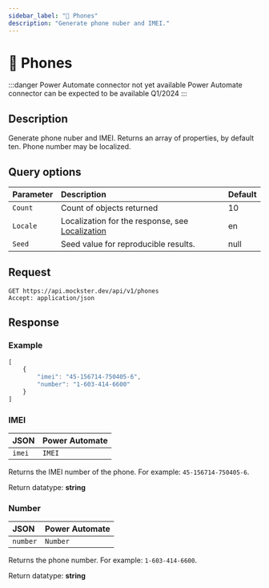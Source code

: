 ```yaml
---
sidebar_label: "📱 Phones"
description: "Generate phone nuber and IMEI."
---
```


# 📱 Phones

:::danger Power Automate connector not yet available
Power Automate connector can be expected to be available Q1/2024
:::

## Description

Generate phone nuber and IMEI. Returns an array of properties, by default ten. Phone number may be localized.

## Query options

|Parameter|Description|Default|
|---------|:---------|---------|
|`Count`| Count of objects returned | 10 |
|`Locale`| Localization for the response, see [Localization](./../localization) | en |
|`Seed` | Seed value for reproducible results. | null |

## Request

```http title="HTTP"
GET https://api.mockster.dev/api/v1/phones
Accept: application/json  
```

## Response 

### Example 

```jsx title="JSON"
[
    {
        "imei": "45-156714-750405-6",
        "number": "1-603-414-6600"
    }
]
```

### IMEI

|JSON|Power Automate|
|:---------|:---------|
`imei`|`IMEI`

Returns the IMEI number of the phone. For example: `45-156714-750405-6`.

Return datatype: **string**

### Number

|JSON|Power Automate|
|:---------|:---------|
`number`|`Number`

Returns the phone number. For example: `1-603-414-6600`.

Return datatype: **string**